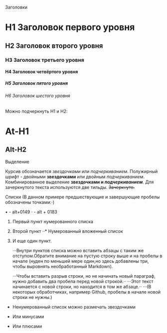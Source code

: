Заголовки

# H1 Заголовок первого уровня
## H2  Заголовок второго уровня 
### H3  Заголовок третьего уровня
#### H4  Заголовок четвёртого уровня
##### H5  Заголовок пятого уровня
###### H6  Заголовок шестого уровня

Можно подчеркнуть H1 и H2:

At-H1
======

Alt-H2
------

Выделение

Курсив обозначается *звездочками* или _подчеркиванием_.
Полужирный шрифт - двойными **звездочками** или двойным _подчеркиванием_.
Комбинированное выделение **звездочками и _подчеркиванием_**.
Для зачеркнутого текста используются две тильды. ~~Зачеркнуто.~~

Списки
(В данном примере предшествующие и завершующие пробелы обозначены точками:⋅) 

• - alt+0149 
· - alt + 0183 

1. Первый пункт нумерованного списка
2. Второй пункт
  ··* Нумерованный вложенный список
4. И еще один пункт.

   ···Внутри пунктов списка можно вставить абзацы с таким же отступом.Обратите внимание на пустую строку выше и на пробелы в начале (нуден по меньшей мере один,но здесь добавлены три, чтобы выровнять необработанный Markdown).

   ···Чтобы вставить разрыв строки, но не начинать новый параграф, нужно добавить два пробела перед новой строкой.··
   ···Этот текст начинается с новой строки, но находится в том же абзаце.··
   ···(В некоторых обработчиках, например Github, пробелы в начале новой строки не нужны.)

* Ненумерованный список можно размечать звездочками
- Или минусами
+ Или плюсами